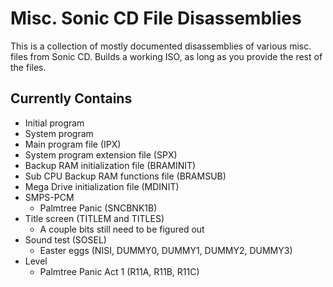 # Misc. Sonic CD File Disassemblies
This is a collection of mostly documented disassemblies of various misc. files from Sonic CD. Builds a working ISO, as long as you provide the rest of the files.

## Currently Contains
* Initial program
* System program
* Main program file (IPX)
* System program extension file (SPX)
* Backup RAM initialization file (BRAMINIT)
* Sub CPU Backup RAM functions file (BRAMSUB)
* Mega Drive initialization file (MDINIT)
* SMPS-PCM
    - Palmtree Panic (SNCBNK1B)
* Title screen (TITLEM and TITLES)
    - A couple bits still need to be figured out
* Sound test (SOSEL)
    - Easter eggs (NISI, DUMMY0, DUMMY1, DUMMY2, DUMMY3)
* Level
    - Palmtree Panic Act 1 (R11A, R11B, R11C)
